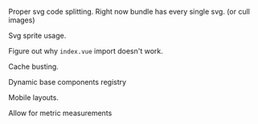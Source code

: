 Proper svg code splitting. Right now bundle has every single svg. (or cull images)

Svg sprite usage.

Figure out why `index.vue` import doesn't work.

Cache busting.

Dynamic base components registry


Mobile layouts.

Allow for metric measurements

